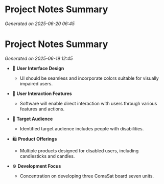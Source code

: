 # Project Notes Summary

*Generated on 2025-06-20 06:45*

# Project Notes Summary

*Generated on 2025-06-19 12:45*

- 🎨 **User Interface Design**
  - UI should be seamless and incorporate colors suitable for visually impaired users.

- 🤝 **User Interaction Features**
  - Software will enable direct interaction with users through various features and actions.

- 👥 **Target Audience**
  - Identified target audience includes people with disabilities.

- 🛍️ **Product Offerings**
  - Multiple products designed for disabled users, including candlesticks and candles.

- ⚙️ **Development Focus**
  - Concentration on developing three ComaSat board seven units.